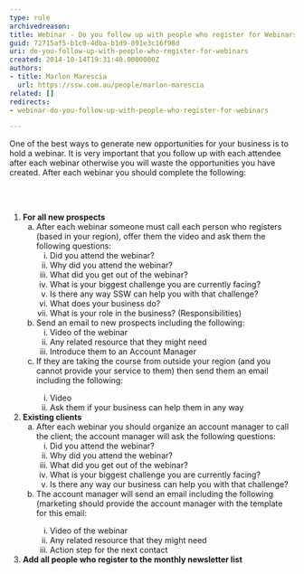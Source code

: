 ```yaml
---
type: rule
archivedreason: 
title: Webinar - Do you follow up with people who register for Webinars?
guid: 72715af5-b1c0-4dba-b1d9-891e3c16f98d
uri: do-you-follow-up-with-people-who-register-for-webinars
created: 2014-10-14T19:31:40.0000000Z
authors:
- title: Marlon Marescia
  url: https://ssw.com.au/people/marlon-marescia
related: []
redirects:
- webinar-do-you-follow-up-with-people-who-register-for-webinars

---
```



<p class="ssw15-rteElement-P">One of the best ways to generate new opportunities for your business is to hold a webinar. It is very important that you follow up with each attendee after each webinar otherwise you will waste the opportunities you have created. After each webinar you should complete the following&#58;​</p>
<br><excerpt class='endintro'></excerpt><br>
<ol class="ol1"><li class="li1">
      <strong>For all new prospects</strong>
      <ol style="list-style&#58;lower-alpha;"><li>After each webinar someone must call each person who registers (based in your region), offer them the video and ask them the following questions&#58; 
            <ol style="list-style-type&#58;lower-roman;"><li>Did you attend the webinar?&#160;</li><li>Why did you attend the webinar?</li><li>What did you get out of the webinar?&#160;</li><li>What is your biggest challenge you are currently facing?&#160;</li><li>Is there any way SSW can help you with that challenge?&#160;</li><li>What does your business do?</li><li>What is your role in the business? (Responsibilities)&#160;</li></ol></li><li>Send an email to new prospects including the following&#58; 
            <ol style="list-style-type&#58;lower-roman;"><li>Video of the webinar&#160;</li><li>Any related resource that they might need&#160;</li><li>Introduce them to an Account Manager</li></ol></li><li>If they are taking the course from outside your region (and you cannot provide your service to them) then send them an email including the following&#58;&#160;</li><ol style="list-style-type&#58;lower-roman;"><li>​​Video&#160;</li><li>Ask them if your business can help them in any way</li></ol></ol></li><li>
      <strong>Existing clients</strong>
      <ol style="list-style-type&#58;lower-alpha;"><li>After each webinar you should organize an account manager to call the client; the account manager will ask the following questions&#58; 
            <ol style="list-style&#58;lower-roman;">
               <li>Did you attend the webinar?&#160;</li><li>Why did you attend the webinar?</li><li>What did you get out of the webinar?&#160;</li><li>What is your biggest challenge you are currently facing?&#160;</li><li>Is there any way our business can help you with that challenge?&#160;</li></ol></li><li>The account manager will send an email including the following (marketing should provide the account manager with the template for this email&#58;</li><ol style="list-style&#58;lower-roman;"><li>Video of the webinar&#160;</li><li>Any related resource that they might need&#160;</li><li>Action step for the next contact&#160;</li></ol></ol></li><li> 
      <strong>Add all people who register to the monthly newsletter list​</strong></li></ol> ​​


